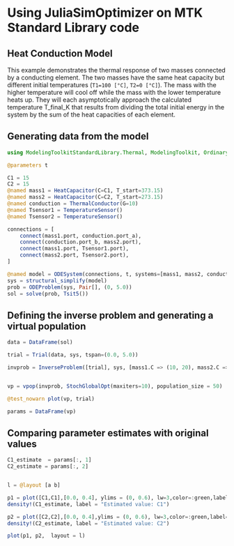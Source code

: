 # Using JuliaSimOptimizer on MTK Standard Library code

## Heat Conduction Model

This example demonstrates the thermal response of two masses connected by a conducting element. 
The two masses have the same heat capacity but different initial temperatures (`T1=100 [°C]`, `T2=0 [°C]`). 
The mass with the higher temperature will cool off while the mass with the lower temperature heats up. 
They will each asymptotically approach the calculated temperature T_final_K that results 
from dividing the total initial energy in the system by the sum of the heat capacities of each element.

## Generating data from the model

```julia
using ModelingToolkitStandardLibrary.Thermal, ModelingToolkit, OrdinaryDiffEq, Plots

@parameters t

C1 = 15
C2 = 15
@named mass1 = HeatCapacitor(C=C1, T_start=373.15)
@named mass2 = HeatCapacitor(C=C2, T_start=273.15)
@named conduction = ThermalConductor(G=10)
@named Tsensor1 = TemperatureSensor() 
@named Tsensor2 = TemperatureSensor()

connections = [
    connect(mass1.port, conduction.port_a),
    connect(conduction.port_b, mass2.port),
    connect(mass1.port, Tsensor1.port),
    connect(mass2.port, Tsensor2.port),
]

@named model = ODESystem(connections, t, systems=[mass1, mass2, conduction, Tsensor1, Tsensor2])
sys = structural_simplify(model)
prob = ODEProblem(sys, Pair[], (0, 5.0))
sol = solve(prob, Tsit5())
```

## Defining the inverse problem and generating a virtual population

```julia
data = DataFrame(sol)

trial = Trial(data, sys, tspan=(0.0, 5.0))

invprob = InverseProblem([trial], sys, [mass1.C => (10, 20), mass2.C => (10, 20)])


vp = vpop(invprob, StochGlobalOpt(maxiters=10), population_size = 50)

@test_nowarn plot(vp, trial)

params = DataFrame(vp)
```

## Comparing parameter estimates with original values

```julia
C1_estimate  = params[:, 1]
C2_estimate = params[:, 2]


l = @layout [a b]

p1 = plot([C1,C1],[0.0, 0.4], ylims = (0, 0.6), lw=3,color=:green,label="True value: C1",linestyle = :dash)
density!(C1_estimate, label = "Estimated value: C1")

p2 = plot([C2,C2],[0.0, 0.4],ylims = (0, 0.6), lw=3,color=:green,label="True value: C2",linestyle = :dash)
density!(C2_estimate, label = "Estimated value: C2")

plot(p1, p2,  layout = l)
```

